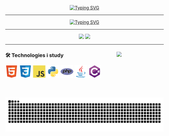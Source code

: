<p align="center">
  <a href="https://git.io/typing-svg"><img src="https://readme-typing-svg.herokuapp.com?font=Fira+Code&size=30&pause=1000&color=FFFFFF&center=true&vCenter=true&repeat=false&width=650&lines=Hi%2C+I'm+Vit%C3%B3ria+Ferreira+%F0%9F%91%8B" alt="Typing SVG" /></a>
</p>

---

<p align="center">
<a href="https://git.io/typing-svg"><img src="https://readme-typing-svg.herokuapp.com?font=Fira+Code&pause=1000&color=FF69B4&center=true&vCenter=true&width=450&lines=Welcome+to+my+GitHub+%E2%9C%A8;I'm+from+Brazil+;System+development+study+;Focus+on+web+and+software++;Always+learning+something+new++%F0%9F%8F%86" alt="Typing SVG" /></a>
</p>

---

<p align="center">
  <img height="180em" src="https://github-readme-stats.vercel.app/api?username=ferreiravih&show_icons=true&hide_border=false&count_private=true&title_color=ff69b4&text_color=ffffff&icon_color=ff69b4&bg_color=0d1117" />
  <img height="180em" src="https://github-readme-stats.vercel.app/api/top-langs/?username=ferreiravih&layout=compact&langs_count=7&title_color=ff69b4&text_color=ffffff&icon_color=ff69b4&bg_color=0d1117" />
</p>

---

<div align="">
    <img align="right" src="https://media2.giphy.com/media/v1.Y2lkPTc5MGI3NjExZnZ1ZDIwbmtuemQwNDV6MG9xdjZ2anBscjk2ZGUyZ3hxemFlaXp0MiZlcD12MV9pbnRlcm5hbF9naWZfYnlfaWQmY3Q9Zw/kTtv6Tq2xpDzMD3J9Y/giphy.gif" width="150" />
  
  ### 🛠️ Technologies i study
  
  <div>
    <img align="center" alt="HTML"  width="40" src="https://raw.githubusercontent.com/devicons/devicon/master/icons/html5/html5-original.svg">
    <img align="center" alt="CSS"  width="40" src="https://raw.githubusercontent.com/devicons/devicon/master/icons/css3/css3-original.svg">
    <img align="center" alt="JS"  width="40" src="https://raw.githubusercontent.com/devicons/devicon/master/icons/javascript/javascript-original.svg">
    <img align="center" alt="Python" width="40" src="https://raw.githubusercontent.com/devicons/devicon/master/icons/python/python-original.svg">
    <img align="center" alt="PHP"  width="40" src="https://raw.githubusercontent.com/devicons/devicon/master/icons/php/php-original.svg">
    <img align="center" alt="Java" width="40" src="https://raw.githubusercontent.com/devicons/devicon/master/icons/java/java-original.svg">
    <img align="center" alt="C#" width="40" src="https://raw.githubusercontent.com/devicons/devicon/master/icons/csharp/csharp-original.svg">
  </div>
</div>



<br><br>

<img src="https://raw.githubusercontent.com/ferreiravih/ferreiravih/output/snake.svg" alt="Snake animation" width="1000"  />

###



